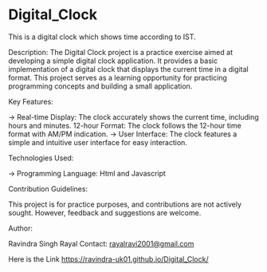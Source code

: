 # Digital_Clock
This is a digital clock which shows time according to IST.

Description:
The Digital Clock project is a practice exercise aimed at developing a simple digital clock application. It provides a basic implementation of a digital clock that displays the current time in a digital format. This project serves as a learning opportunity for practicing programming concepts and building a small application.

Key Features:

-> Real-time Display: The clock accurately shows the current time, including hours and minutes.
12-hour Format: The clock follows the 12-hour time format with AM/PM indication.
-> User Interface: The clock features a simple and intuitive user interface for easy interaction.

Technologies Used:

-> Programming Language: Html and Javascript

Contribution Guidelines:

This project is for practice purposes, and contributions are not actively sought. However, feedback and suggestions are welcome.

Author:

Ravindra Singh Rayal
Contact: rayalravi2001@gmail.com

Here is the Link 
https://ravindra-uk01.github.io/Digital_Clock/
